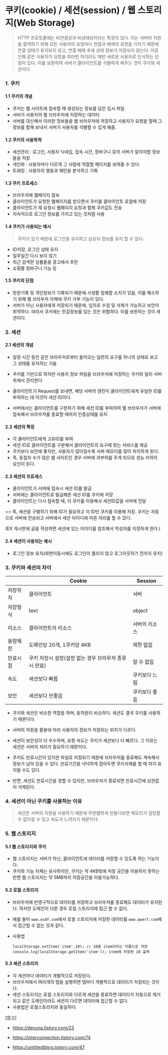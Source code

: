 # 쿠키(cookie) / 세션(session) / 웹 스토리지(Web Storage)

> HTTP 프로토콜에는 비연결성과 비상태성이라는 특징이 있다. 이는 서버의 자원을 절약하기 위해 모든 사용자의 요청마다 연결과 해제의 과정을 거치기 때문에 연결 상태가 유지되지 않고, 연결 해제 후에 상태 정보가 저장되지 않는다. 이로 인해 같은 사용자가 요청을 여러번 하더라도 매번 새로운 사용자로 인식하는 단점이 있다. 이를 보완하여 서버가 클라이언트를 식별하게 해주는 것이 쿠키와 세션이다.

### 1. 쿠키

#### 1.1 쿠키의 개념

- 쿠키는 웹 사이트에 접속할 때 생성되는 정보를 담은 임시 파일
- 서버가 사용자의 웹 브라우저에 저장하는 데이터
- 서버를 대신해서 이러한 정보들을 웹 브라우저에 저장하고 사용자가 요청을  할때 그 정보를 함께 보내서 서버가 사용자를 식별할 수 있게 해줌.

#### 1.2 쿠키의 사용목적

- 세션관리 : 로그인, 사용자 닉네임, 접속 시간, 장바구니 등의 서버가 알아야할 정보들을 저장
- 개인화 : 사용자마다 다르게 그 사람에 적절할 페이지를 보여줄 수 있다.
- 트래킹 : 사용자의 행동과 패턴을 본석하고 기록

#### 1.3 쿠키 프로세스

- 브라우저에 웹페이지 접속
- 클라이언트가 요청한 웹페이지를 받으면서 쿠키를 클라이언트 로컬에 저장
- 클라이언트가 재 요청시 웹페이지 요청과 함께 쿠키값도 전송
- 지속적으로 로그인 정보를 가지고 있는 것처럼 사용

#### 1.4 쿠키가 사용되는 예시

> 쿠키가 있기 때문에 로그인을 유지하고 상요자 정보를 유지 할 수 있다. 

- ID저장, 로그인 상태 유지
- 일주일간 다시 보지 않기
- 최근 검색한 상품들을 광고에서 추천
- 쇼핑몰 장바구니 기능 등

#### 1.5 쿠키의 단점

- 방문기록 및 개인정보가 기록되기 때문에 사생활 침해할 소지가 있음, 이를 해소하기 위해 웹 브라우저 자체에 쿠키 거부 기능이 있다. 
- 서버가 아닌 사용자에게 저장되기 때문에, 임의로 수정 및 삭제가 가능하고 보안이 취약하다. 따라서 쿠키에는 민감정보를 담는 것은 위험하다. 이를 보완하는 것이 세션이다.



### 2. 세션

#### 2.1 세션의 개념

- 일정 시간 동안 같은 브라우저로부터 들어오는 일련의 요구를 하나의 상태로 보고 그 상태를 유지하는 기술

- 쿠키를 기반으로 하지만 사용자 정보 파일을 브라우저에 저장하는 쿠키와 달리 서버 측에서 관리한다.
- 클라이언트가 Request를 보내면, 해당 서버의 엔진이 클라이언트에게 유일한 ID를 부여하는 데 이것이 세션 ID이다. 
- 서버에서는 클라이언트를 구분하기 위해 세션 ID를 부여하여 웹 브라우저가 서버에 접속해서 브라우저를 종료할 때까지 인증상태를 유지

#### 2.2 세션의 특징

- 각 클라이언트에게 고유ID를 부여
- 세션 ID로 클라이언트를 구분해서 클라이언트의 요구에 맞는 서비스를 제공
- 쿠키보다 보안에 좋지만, 사용자가 많아질수록 서버 메모리를 많이 차지하게 된다. 
- 즉, 동접자 수가 많은 웹 사이트인 경우 서버에 과부하를 주게 되므로 성능 저하의 요인이 된다. 

#### 2.3 세션의 프로세스

- 클라이언트가 서버에 접속시 세션 ID를 발급
- 서버에는 클라이언트로 발급해준 세선 ID를 쿠키에 저장
- 클라이언트는 다시 접속할 때, 이 쿠키를 이용해서 세션ID값을 서버에 전달

=> 즉, 세션을 구별하기 위해 ID가 필요하고 이 ID만 쿠키를 이용해 저장. 쿠키는 자동으로 서버에 전송되고 서버에서 세션 아이디에 따른 처리를 할 수 있다.

(EX 게시판에 글을 작성하면 세션에 있는 아이디를 참조해서 작성자를 지정하게 한다.)

#### 2.4 세션이 사용되는 예시

- 로그인 정보 유지(화면이동시에도 로그인이 풀리지 않고 로그아웃하기 전까지 유지)



### 3. 쿠키와 세션의 차이

|          | Cookie                                                | Session       |
| -------- | ----------------------------------------------------- | ------------- |
| 저장위치 | 클라이언트                                            | 서버          |
| 저장형식 | text                                                  | object        |
| 리소스   | 클라이언트의 리소스                                   | 서버의 리소스 |
| 용량제한 | 도메인당 20개, 1쿠키당 4KB                            | 제한 없음     |
| 만료시점 | 쿠키 저장시 설정(설정 없는 경우 브라우저 종류시 만료) | 알 수 없음    |
| 속도     | 세션보다 빠름                                         | 쿠키보다 느림 |
| 보안     | 세션보다 안좋음                                       | 쿠키보다 좋음 |

- 쿠키와 세션은 비슷한 역할을 하며, 동작원리 비슷하다. 세션도 결국 쿠키를 사용하기 때문이다.

- 서버의 자원을 활용에 따라 사용자의 정보가 저장되는 위치가 다르다.

- 세션이 보안성이 더 우수하며, 요청 속도는 쿠키가 세션보다 더 빠르다. 그 이유는 세션은 서버의 처리가 필요하기 때문이다.

- 쿠키도 만료시간이 있지만 파일로 저장되기 때문에 브라우저를 종료해도 계속해서 정보가 남아 있을 수 있다. 만료기간을 넉넉하게 잡아두면 쿠키삭제를 할 때 까지 유지될 수도 있다.

- 반면, 세션도 만료시간을 정할 수 있지만, 브라우저가 종료되면 만료시간에 상관없이 삭제된다.

  

### 4. 세션이 아닌 쿠키를 사용하는 이유

> 세션은 서버의 자원을 사용하기 때문에 무분별하게 만들다보면 메모리가 감당할 수 없어질 수 있고 속도가 느려지기 때문이다.



### 5. 웹 스토리지

#### 5.1 웹 스토리지와 쿠키

- 웹 스토리지는 서버가 아닌, 클라이언트에 데이터를 저장할 수 있도록 하는 기능이다.
- 쿠키와 기능 자체는 유사하지만, 쿠키는 약 4KB밖에 저장 공간을 이용하지 못하는 반면 웹 스토리지는 약 5MB까지 저장공간을 이용가능하다.

#### 5.2 로컬 스토리지

- 브라우저에 반영구적으로 데이터를 저장하고 브라우저를 종료해도 데이터가 유지된다. 하지만 도메인이 다른 경우 로컬 스토리지에 접근 할 수 없다.

- 예를 들어 `www.asdf.com`에서 로컬 스토리지에 저장한 데이터를 `www.qwert.com`에서 접근할 수 없는 것과 같다. 

- 사용법

  ```
  localStorage.setItem('item',10); // 10을 item이라는 이름으로 저장
  console.log(localStorage.getItem('item')); item에 저장된 10 출력
  ```

#### 5.3 세션 스토리지

- 각 세션마다 데이터가 개별적으로 저장된다.
- 브라우저에서 여러개의 탭을 실행하면 탭마다 개별적으로 데이터가 저장되는 것이다.
- 세션 스토리지는 로컬 스토리지와 다르게 세션을 종료하면 데이터가 자동으로 제거되고 같은 도메인이라도 세션이 다르면 데이터에 접근할 수 없다.
- 사용법은 로컬스토리지와 동일하다.





[참고]

- https://devuna.tistory.com/23

- https://interconnection.tistory.com/74

- https://untitledtblog.tistory.com/47